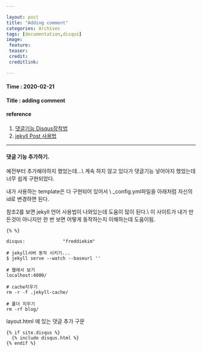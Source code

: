 ```yaml
---

layout: post
title: "Adding comment"
categories: Archives
tags: [documentation,disqus]
image:
 feature:
 teaser:
 credit:
 creditlink:

---
```


#### Time : 2020-02-21
#### Title : adding comment

#### reference

1. [댓글기능 Disqus장착법](https://youtu.be/etvHFmVCvj8?list=PLm_Qt4aKpfKijgP0rDH7FSJOlS9IBGbT1) 
2. [jekyll Post 사용법](https://www.youtube.com/watch?v=Ff8_V6IIbw0&list=PLm_Qt4aKpfKijgP0rDH7FSJOlS9IBGbT1&index=20)

***
#### 댓글 기능 추가하기.

예전부터 추가해야하지 했었는데...\\
계속 하지 않고 있다가 댓글기능 넣어야지 했었는데 너무 쉽게 구현되었다.

내가 사용하는 template은 다 구현되어 있어서 \\
_config.yml파일을 아래처럼 자신의 id로 변경하면 된다.

참조2를 보면 jekyll 언어 사용법이 나와있는데 도움이 많이 된다.\\
이 사이트가 내가 만든것이 아니지만 한 번 보면 어떻게 동작하는지 이해하는데 도움이됨.

~~~
{% %}
~~~

~~~
disqus:              "freddiekim"
~~~

~~~
# jekyll서버 동작 시키기...
$ jekyll serve --watch --baseurl ''

# 웹에서 보기
localhost:4000/

# cache지우기
rm -r -f .jekyll-cache/

# 폴더 지우기
rm -rf blog/
~~~

layout.html 에 있는 댓글 추가 구문
~~~
{% if site.disqus %}
  {% include disqus.html %}
{% endif %}
~~~










